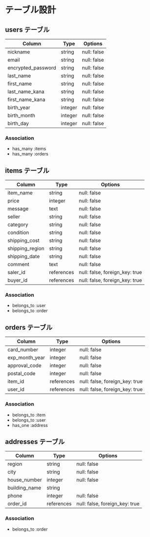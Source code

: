 # テーブル設計

## users テーブル

| Column             | Type    | Options     |
| ------------------ | ------- | ----------- |
| nickname           | string  | null: false |
| email              | string  | null: false |
| encrypted_password | string  | null: false |
| last_name          | string  | null: false |
| first_name         | string  | null: false |
| last_name_kana     | string  | null: false |
| first_name_kana    | string  | null: false |
| birth_year         | integer | null: false |
| birth_month        | integer | null: false |
| birth_day          | integer | null: false |

### Association

- has_many :items
- has_many :orders

## items テーブル

| Column             | Type       | Options                        |
| ------------------ | ---------- | ------------------------------ |
| item_name          | string     | null: false                    |
| price              | integer    | null: false                    |
| message            | text       | null: false                    |
| seller             | string     | null: false                    |
| category           | string     | null: false                    |
| condition          | string     | null: false                    |
| shipping_cost      | string     | null: false                    |
| shipping_region    | string     | null: false                    |
| shipping_date      | string     | null: false                    |
| comment            | text       | null: false                    |
| saler_id           | references | null: false, foreign_key: true |
| buyer_id           | references | null: false, foreign_key: true |

### Association

- belongs_to :user
- belongs_to :order

## orders テーブル

| Column             | Type       | Options                        |
| ------------------ | ---------- | ------------------------------ |
| card_number        | integer    | null: false                    |
| exp_month_year     | integer    | null: false                    |
| approval_code      | integer    | null: false                    |
| postal_code        | integer    | null: false                    |
| item_id            | references | null: false, foreign_key: true |
| user_id            | references | null: false, foreign_key: true |

### Association
- belongs_to :item
- belongs_to :user
- has_one :address

## addresses テーブル

| Column             | Type       | Options                        |
| ------------------ | ---------- | ------------------------------ |
| region             | string     | null: false                    |
| city               | string     | null: false                    |
| house_number       | integer    | null: false                    |
| building_name      | string     |                                |
| phone              | integer    | null: false                    |
| order_id           | references | null: false, foreign_key: true |

### Association
- belongs_to :order
